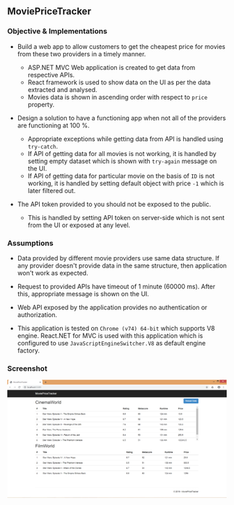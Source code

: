 ## MoviePriceTracker

### Objective & Implementations

- Build a web app to allow customers to get the cheapest price for movies from these two providers in a timely manner.
    
    - ASP.NET MVC Web application is created to get data from respective APIs.
    - React framework is used to show data on the UI as per the data extracted and analysed.
    - Movies data is shown in ascending order with respect to `price` property.
    
- Design a solution to have a functioning app when not all of the providers are functioning at 100 %.

    - Appropriate exceptions while getting data from API is handled using `try-catch`.
    - If API of getting data for all movies is not working, it is handled by setting empty dataset which is shown with `try-again` message on the UI.
    - If API of getting data for particular movie on the basis of `ID` is not working, it is handled by setting default object with price `-1` which is later filtered out.

- The API token provided to you should not be exposed to the public.

    - This is handled by setting API token on server-side which is not sent from the UI or exposed at any level.
### Assumptions

- Data provided by different movie providers use same data structure. If any provider doesn't provide data in the same structure, then application won't work as expected.

- Request to provided APIs have timeout of 1 minute (60000 ms). After this, appropriate message is shown on the UI.

- Web API exposed by the application provides no authentication or authorization.

- This application is tested on `Chrome (v74) 64-bit` which supports V8 engine. React.NET for MVC is used with this application which is configured to use `JavaScriptEngineSwitcher.V8` as default engine factory.


### Screenshot

![screenshot](img/screenshot.PNG)
